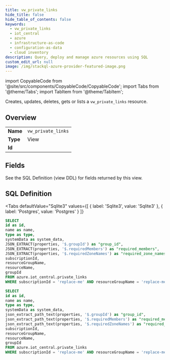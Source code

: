 ```yaml
--- 
title: vw_private_links
hide_title: false
hide_table_of_contents: false
keywords:
  - vw_private_links
  - iot_central
  - azure
  - infrastructure-as-code
  - configuration-as-data
  - cloud inventory
description: Query, deploy and manage azure resources using SQL
custom_edit_url: null
image: /img/stackql-azure-provider-featured-image.png
---
```


import CopyableCode from '@site/src/components/CopyableCode/CopyableCode';
import Tabs from '@theme/Tabs';
import TabItem from '@theme/TabItem';

Creates, updates, deletes, gets or lists a <code>vw_private_links</code> resource.

## Overview
<table><tbody>
<tr><td><b>Name</b></td><td><code>vw_private_links</code></td></tr>
<tr><td><b>Type</b></td><td>View</td></tr>
<tr><td><b>Id</b></td><td><CopyableCode code="azure.iot_central.vw_private_links" /></td></tr>
</tbody></table>

## Fields

See the SQL Definition (view DDL) for fields returned by this view.

## SQL Definition

<Tabs
defaultValue="Sqlite3"
values={[
{ label: 'Sqlite3', value: 'Sqlite3' },
{ label: 'Postgres', value: 'Postgres' }
]}
>
<TabItem value="Sqlite3">

```sql
SELECT
id as id,
name as name,
type as type,
systemData as system_data,
JSON_EXTRACT(properties, '$.groupId') as "group_id",
JSON_EXTRACT(properties, '$.requiredMembers') as "required_members",
JSON_EXTRACT(properties, '$.requiredZoneNames') as "required_zone_names",
subscriptionId,
resourceGroupName,
resourceName,
groupId
FROM azure.iot_central.private_links
WHERE subscriptionId = 'replace-me' AND resourceGroupName = 'replace-me' AND resourceName = 'replace-me';
```

</TabItem>
<TabItem value="Postgres">

```sql
SELECT
id as id,
name as name,
type as type,
systemData as system_data,
json_extract_path_text(properties, '$.groupId') as "group_id",
json_extract_path_text(properties, '$.requiredMembers') as "required_members",
json_extract_path_text(properties, '$.requiredZoneNames') as "required_zone_names",
subscriptionId,
resourceGroupName,
resourceName,
groupId
FROM azure.iot_central.private_links
WHERE subscriptionId = 'replace-me' AND resourceGroupName = 'replace-me' AND resourceName = 'replace-me';
```

</TabItem>
</Tabs>
